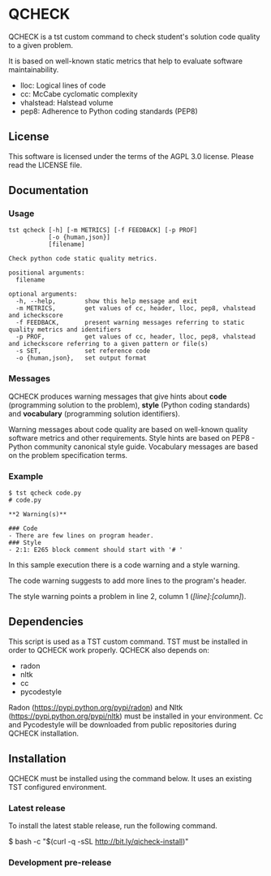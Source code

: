 # QCHECK

QCHECK is a tst custom command to check student's solution code quality to a given problem. 

It is based on well-known static metrics that help to evaluate software maintainability.
 - lloc: Logical lines of code
 - cc: McCabe cyclomatic complexity
 - vhalstead: Halstead volume
 - pep8: Adherence to Python coding standards (PEP8)


## License

This software is licensed under the terms of the AGPL 3.0
license. Please read the LICENSE file.


## Documentation

### Usage 

```
tst qcheck [-h] [-m METRICS] [-f FEEDBACK] [-p PROF]
           [-o {human,json}]
           [filename]

Check python code static quality metrics.

positional arguments:
  filename

optional arguments:
  -h, --help,        show this help message and exit
  -m METRICS,        get values of cc, header, lloc, pep8, vhalstead and icheckscore
  -f FEEDBACK,       present warning messages referring to static quality metrics and identifiers
  -p PROF,           get values of cc, header, lloc, pep8, vhalstead and icheckscore referring to a given pattern or file(s)
  -s SET,            set reference code
  -o {human,json},   set output format
```

### Messages

QCHECK produces warning messages that give hints about **code** (programming solution to the problem), **style** (Python coding standards) and **vocabulary** (programming solution identifiers).

Warning messages about code quality are based on well-known quality software metrics and other requirements. Style hints are based on PEP8 - Python community canonical style guide. Vocabulary messages are based on the problem specification terms.

### Example
```
$ tst qcheck code.py
# code.py

**2 Warning(s)** 

### Code
- There are few lines on program header.
### Style
- 2:1: E265 block comment should start with '# '
```
In this sample execution there is a code warning and a style warning. 

The code warning suggests to add more lines to the program's header. 

The style warning points a problem in line 2, column 1 (*[line]:[column]*).

## Dependencies

This script is used as a TST custom command. TST must be installed in order to QCHECK work properly. 
QCHECK also depends on:
 - radon
 - nltk
 - cc
 - pycodestyle
  
Radon (https://pypi.python.org/pypi/radon) and Nltk (https://pypi.python.org/pypi/nltk) must be installed in your environment. Cc and Pycodestyle will be downloaded from public repositories during QCHECK installation.


## Installation

QCHECK must be installed using the command below. It uses an existing TST configured environment.  

### Latest release

To install the latest stable release, run the following command.

$ bash -c "$(curl -q -sSL http://bit.ly/qicheck-install)"

### Development pre-release
